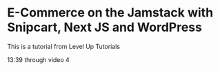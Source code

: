 
# E-Commerce on the Jamstack with Snipcart, Next JS and WordPress

This is a tutorial from Level Up Tutorials

13:39 through video 4
